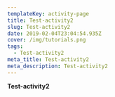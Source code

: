 ```yaml
---
templateKey: activity-page
title: Test-activity2
slug: Test-activity2
date: 2019-02-04T23:04:54.935Z
cover: /img/tutorials.png
tags:
  - Test-activity2
meta_title: Test-activity2
meta_description: Test-activity2
---
```

**Test-activity2**
